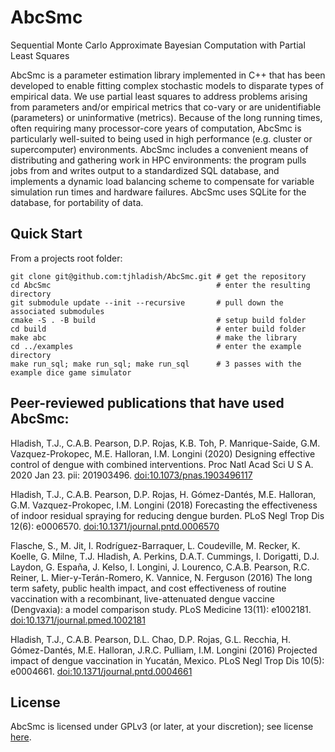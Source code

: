 # AbcSmc
Sequential Monte Carlo Approximate Bayesian Computation with Partial Least Squares

AbcSmc is a parameter estimation library implemented in C++ that has been developed to enable fitting complex stochastic models to disparate types of empirical data.  We use partial least squares to address problems arising from parameters and/or empirical metrics that co-vary or are unidentifiable (parameters) or uninformative (metrics).  Because of the long running times, often requiring many processor-core years of computation, AbcSmc is particularly well-suited to being used in high performance (e.g. cluster or supercomputer) environments. AbcSmc includes a convenient means of distributing and gathering work in HPC environments: the program pulls jobs from and writes output to a standardized SQL database, and implements a dynamic load balancing scheme to compensate for variable simulation run times and hardware failures. AbcSmc uses SQLite for the database, for portability of data.

## Quick Start

From a projects root folder:

```
git clone git@github.com:tjhladish/AbcSmc.git # get the repository
cd AbcSmc                                     # enter the resulting directory 
git submodule update --init --recursive       # pull down the associated submodules
cmake -S . -B build                           # setup build folder
cd build                                      # enter build folder
make abc                                      # make the library
cd ../examples                                # enter the example directory
make run_sql; make run_sql; make run_sql      # 3 passes with the example dice game simulator
```

## Peer-reviewed publications that have used AbcSmc:

Hladish, T.J., C.A.B. Pearson, D.P. Rojas, K.B. Toh, P. Manrique-Saide, G.M. Vazquez-Prokopec, M.E. Halloran, I.M. Longini (2020) Designing effective control of dengue with combined interventions. Proc Natl Acad Sci U S A.  2020 Jan 23. pii: 201903496. [doi:10.1073/pnas.1903496117](https://doi.org/10.1073/pnas.1903496117)

Hladish, T.J., C.A.B. Pearson, D.P. Rojas, H. Gómez-Dantés, M.E. Halloran, G.M. Vazquez-Prokopec, I.M. Longini (2018) Forecasting the effectiveness of indoor residual spraying for reducing dengue burden.  PLoS Negl Trop Dis 12(6): e0006570. [doi:10.1371/journal.pntd.0006570](https://doi.org/10.1371/journal.pntd.0006570)

Flasche, S., M. Jit, I. Rodríguez-Barraquer, L. Coudeville, M. Recker, K. Koelle, G. Milne, T.J. Hladish, A. Perkins, D.A.T. Cummings, I. Dorigatti, D.J. Laydon, G. España, J. Kelso, I. Longini, J. Lourenco, C.A.B. Pearson, R.C. Reiner, L. Mier-y-Terán-Romero, K. Vannice, N. Ferguson (2016) The long term safety, public health impact, and cost effectiveness of routine vaccination with a recombinant, live-attenuated dengue vaccine (Dengvaxia): a model comparison study. PLoS Medicine 13(11): e1002181. [doi:10.1371/journal.pmed.1002181](https://doi.org/10.1371/journal.pmed.1002181)

Hladish, T.J., C.A.B. Pearson, D.L. Chao, D.P. Rojas, G.L. Recchia, H. Gómez-Dantés, M.E. Halloran, J.R.C. Pulliam, I.M. Longini (2016) Projected impact of dengue vaccination in Yucatán, Mexico. PLoS Negl Trop Dis 10(5): e0004661. [doi:10.1371/journal.pntd.0004661](https://doi.org/10.1371/journal.pntd.0004661)

## License
AbcSmc is licensed under GPLv3 (or later, at your discretion); see license [here](LICENSE).
